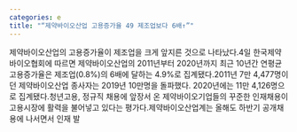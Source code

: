 ```yaml
---
categories: e
title: "“제약바이오산업 고용증가율 49 제조업보다 6배↑”"
---
```

제약바이오산업의 고용증가율이 제조업을 크게 앞지른 것으로 나타났다.4일 한국제약바이오협회에 따르면 제약바이오산업의 2011년부터 2020년까지 최근 10년간 연평균 고용증가율은 제조업(0.8%)의 6배에 달하는 4.9%로 집계됐다.2011년 7만 4,477명이던 제약바이오산업 종사자는 2019년 10만명을 돌파했다. 2020년에는 11만 4,126명으로 집계됐다.청년고용, 정규직 채용에 앞장서 온 제약바이오기업들의 꾸준한 인재채용이 고용시장에 활력을 불어넣고 있다는 평가다.제약바이오산업계는 올해도 하반기 공개채용에 나서면서 인재 발